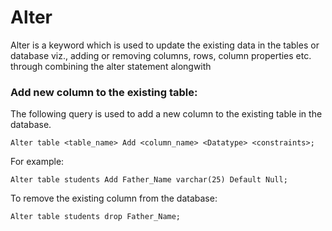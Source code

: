 # Alter
Alter is a keyword which is used to update the existing data in the tables or database viz., adding or removing columns, rows, column properties etc. through combining the alter statement alongwith 

### Add new column to the existing table:
The following query is used to add a new column to the existing table in the database.
```
Alter table <table_name> Add <column_name> <Datatype> <constraints>;
```
For example:
```
Alter table students Add Father_Name varchar(25) Default Null;
```
To remove the existing column from the database:
```
Alter table students drop Father_Name;
```